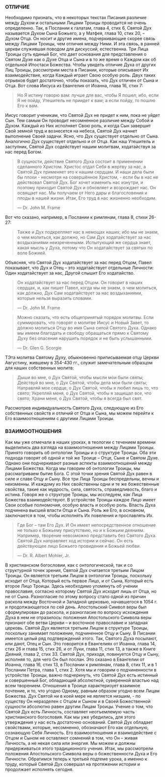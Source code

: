 ### ОТЛИЧИЕ

Необходимо признать, что в некоторых текстах Писания различие между Духом и остальными Лицами Троицы проводится не очень определенно. Так, в Послании к галатам, глава 4, стих 6, Святой Дух называется Духом Сына Божьего, а у Матфея, глава 10, стих 20, – Духом Отца. Он носит и другие имена, подчеркивающие скорее связь между Лицами Троицы, чем отличия между Ними.
И эта связь, в ранней церкви служившая поводом для дискуссий, естественна. Три Лица Троицы суть единый Бог, что дает основания для представления о Святом Духе как о Духе Отца и Сына и в то же время о Каждом как об отдельной Ипостаси Божества.
Чтобы увидеть отличие Духа от других Лиц Троицы, рассмотрим места в Писании, которые описывают Их взаимодействие, когда Каждый играет Свою особую роль. Двух таких отрывков будет достаточно, чтобы показать, что Дух отличен от Сына и Отца.
Вот слова Иисуса из Евангелия от Иоанна, глава 16, стих 7:

> Но Я истину говорю вам: лучше для вас, чтобы Я пошел; ибо, если Я не пойду, Утешитель не приидет к вам; а если пойду, то пошлю Его к вам.

Иисус говорит ученикам, что Святой Дух не придет к ним, пока не уйдет Сын. Тем самым Он проводит несомненное различие между Собой и Духом. Каждый из Них исполняет Свою роль, и когда Сын завершит Свой земной труд и вознесется на небеса, Святой Дух начнет выполнение Своей задачи. Ясно, что Дух существует отдельно от Сына.
Аналогично Дух существует отдельно и от Отца. Как наш Утешитель и заступник, Святой Дух содействует нашим молитвам, ходатайствуя за нас перед Богом.

> В сущности, действие Святого Духа состоит в применении сделанного Христом. Христос отдал Себя в жертву за нас, а Святой Дух применяет это к нашим сердцам. И наши дела были бы плохи - несмотря на совершённое Христом, - если бы в нас не действовал Святой Дух. Бог хочет изменить нас изнутри, и поэтому приходит Святой Дух и обновляет и возрождает нас. Он освящает нас. Мы получаем от Него дары и благословения и плоды в нашей жизни. Итак, Его труд в нас жизненно необходим.
> 
> —	Dr. John M. Frame
	
Вот что сказано, например, в Послании к римлянам, глава 8, стихи 26-27:

>  Также и Дух подкрепляет нас в немощах наших; ибо мы не знаем, о чем молиться, как должно, но Сам Дух ходатайствует за нас воздыханиями неизреченными. Испытующий же сердца знает, какая мысль у Духа, потому что Он ходатайствует за святых по воле Божией.

Объясняя, что Святой Дух ходатайствует за нас перед Отцом, Павел показывает, что Дух и Отец – это ходатайствует отдельные Личности: Один ходатайствует за нас, Другой слышит Его ходатайство.

> Он ходатайствует за нас перед Отцом. Он говорит в наших сердцах, и, как пишет Павел, когда мы не знаем, о чем молиться, как дóлжно, Дух Сам ходатайствует за нас воздыханиями, которые нельзя выразить словами.
> 
> —	Dr. John M. Frame 


> Можно сказать, что есть общепринятый порядок молитвы. Если суммировать, что говорят о молитве Иисус и Новый Завет, то дóлжно молиться Отцу во имя Сына силой Святого Духа. Однако мы имеем благодать и свободу обращаться прямо к Святому Духу без опасения нарушить порядок и не быть услышанными.
> 
> —	Dr. Glen G. Scorgie

TЭта молитва Святому Духу, обыкновенно приписываемая отцу Церкви Августину, жившему в 354-430 гг., служит замечательным образцом для наших собственных молитв:

> Дыши во мне, о Дух Святой,
> чтобы мысли мои были святы; 
> Действуй во мне, о Дух Святой, 
> чтобы дела мои были святы; 
> Направляй мое сердце, о Дух Святой, 
> чтобы я любил лишь то, что свято; 
> Укрепляй меня, о Дух Святой,
> чтобы я защищал все, что свято;
> Храни меня, о Дух Святой, 
> чтобы я всегда был свят.

Рассмотрев индивидуальность Святого Духа, следующую из Его собственных свойств и отличий от Отца и Сына, мы можем перейти к Его взаимоотношениям с другими Лицами Троицы.

### ВЗАИМООТНОШЕНИЯ

Как мы уже отмечали в наших уроках, в теологии с течением времени выделились два взгляда на взаимоотношения между Лицами Троицы. Принято говорить об онтологии Троицы и о структуре Троицы. Оба эти подхода говорят об одной и той же Троице – Отце, Сыне и Святом Духе. Однако они подчеркивают разные аспекты взаимоотношений между Лицами Божества.
Когда мы говорим об онтологии Троицы, мы рассматриваем бытие Бога. С этой точки зрения Святой Дух равен в силе и славе Отцу и Сыну. Все три Лица Троицы беспредельны, вечны и неизменны. И каждому из Них свойственны одни и те же божественные свойства, такие как мудрость, сила, святость, справедливость, благо и истина.
Говоря же о структуре Троицы, мы исследуем, как Лица Божества взаимодействуют. В устройстве Троицы каждое Лицо имеет Свои особые полномочия, особую власть и особую роль. Власть Духа подчинена высшей власти Отца и Сына. Роль же Его, в основном, заключается в том, чтобы исполнять Их повеления и прославлять Их.

> Где Бог – там Его Дух. И Он имеет непосредственное отношение не только к Божьему присутствию, но и к Божьим деяниям. Например, творение невозможно представить без Святого Духа. Святой Дух направляет ход истории и сейчас. Он есть действующее лицо Божьего провидения и Божьей любви.
> 
> —	Dr. R. Albert Mohler, Jr.

В христианском богословии, как с онтологической, так и со структурной точек зрения, Святой Дух считается третьим Лицом Троицы.
Он является третьим Лицом в онтологии Троицы, поскольку исходит от Отца, Который есть первое Лицо, и от Сына, Который есть второе Лицо Троицы. Здесь необходимо упомянуть об учении православия, согласно которому Святой Дух исходит лишь от Отца, но не от Сына. Разногласие по этому вопросу
стало одной из причин раскола между Восточной и Западной церковью, начавшегося в 1054 г. и продолжающегося по сей день. Апостольский Символ веры был сформулирован до раскола, и разногласие по вопросу исхождения Духа в нем не отразилось: положения Апостольского Символа веры признают обе ветви Церкви – и восточное православие и западная церковь.
Святой Дух является третьим Лицом в структуре Троицы, поскольку занимает положение, подчиненное Отцу и Сыну. В Писании имеется целый ряд подтверждений этого. Так, Святого Духа посылают, или дают, Отец и Сын. Это говорится в Евангелиях от Иоанна, глава 14, стих 26 и глава 15, стих 26, и от Луки, глава 11, стих 13, а также в Книге Деяний, глава 2, стих 33. Святой Дух, приходя, повинуется Отцу и Сыну, исполняя то, для чего Он был послан. Это сказано в Евангелии от Иоанна, глава 16, стих 13, в Послании к римлянам, глава 8, стих 11, и в 1 Послании Петра, глава 1, стих 2.
Хотя мы и говорим о подчиненности в устройстве Троицы, важно подчеркнуть, что Святой Дух есть истинный и совершенный Бог, обладающий абсолютной, суверенной властью над всем творением. Отношения в Троице характеризует взаимное почтение, и то, что угодно Одному, равным образом угодно всем Лицам Божества. Дух Святой ни в коей мере не является низшим, - по существу Он неразделен с Отцом и Сыном и в Своей Божественной сущности абсолютно равен другим Лицам Троицы.
Учение о том, что Святой Дух есть Личность, составляет неотъемлемую часть христианского богословия. Как мы уже убедились, для этого утверждения у нас есть достаточно оснований. Святой Дух обладает свойствами, которые, несомненно, обозначают Его как отдельную, сознающую Себя Личность. Его взаимоотношения и взаимодействие с Отцом и Сыном не оставляют сомнений в том, что Он – живaя Личность, а не некая сила или энергия. Мы можем и должны придерживаться этого традиционного учения.
Итак, мы рассмотрели положения Апостольского Символа веры о божественности Духа и Его Личности. Обратимся теперь к третьей подтеме урока, а именно к труду, который Святой Дух совершал на протяжении истории и продолжает исполнять сегодня.
